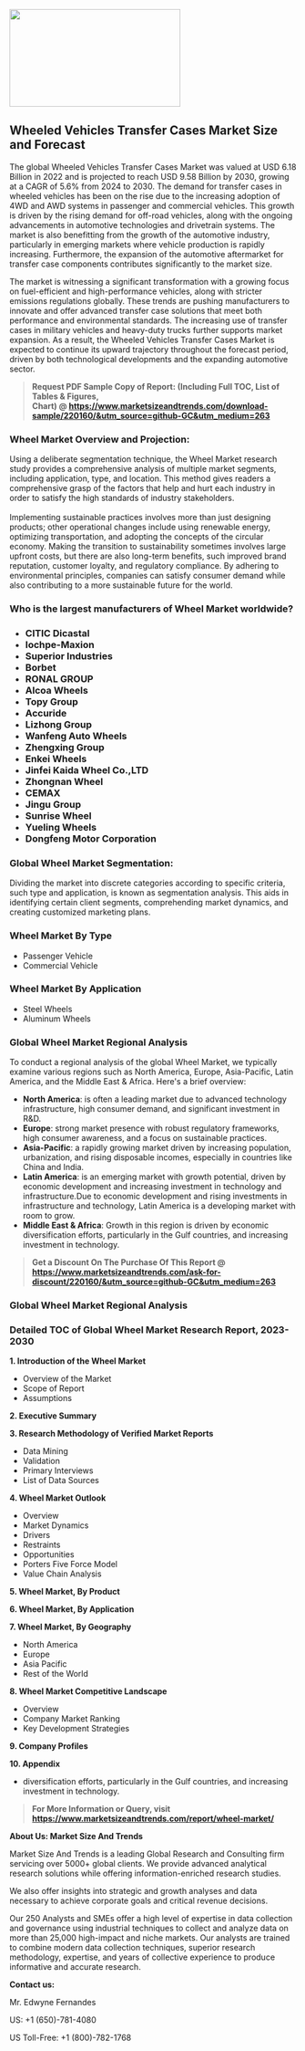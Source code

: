 <p><img class="alignnone size-medium wp-image-20088" src="https://ffe5etoiles.com/wp-content/uploads/2024/12/MST1-300x171.png" alt="" width="300" height="171" /></p><h2>Wheeled Vehicles Transfer Cases Market Size and Forecast</h2><p>The global Wheeled Vehicles Transfer Cases Market was valued at USD 6.18 Billion in 2022 and is projected to reach USD 9.58 Billion by 2030, growing at a CAGR of 5.6% from 2024 to 2030. The demand for transfer cases in wheeled vehicles has been on the rise due to the increasing adoption of 4WD and AWD systems in passenger and commercial vehicles. This growth is driven by the rising demand for off-road vehicles, along with the ongoing advancements in automotive technologies and drivetrain systems. The market is also benefitting from the growth of the automotive industry, particularly in emerging markets where vehicle production is rapidly increasing. Furthermore, the expansion of the automotive aftermarket for transfer case components contributes significantly to the market size.</p><p>The market is witnessing a significant transformation with a growing focus on fuel-efficient and high-performance vehicles, along with stricter emissions regulations globally. These trends are pushing manufacturers to innovate and offer advanced transfer case solutions that meet both performance and environmental standards. The increasing use of transfer cases in military vehicles and heavy-duty trucks further supports market expansion. As a result, the Wheeled Vehicles Transfer Cases Market is expected to continue its upward trajectory throughout the forecast period, driven by both technological developments and the expanding automotive sector.</p></p><blockquote id="" class=""><strong>Request PDF Sample Copy of Report: (Including Full TOC, List of Tables &amp; Figures, Chart)&nbsp;@&nbsp;<strong><a href="https://www.marketsizeandtrends.com/download-sample/220160/&utm_source=github-GC&utm_medium=263" target="_blank">https://www.marketsizeandtrends.com/download-sample/220160/&utm_source=github-GC&utm_medium=263</a></strong></strong></blockquote><h3 id="" class="">Wheel Market&nbsp;Overview and Projection:</h3><p id="" class="">Using a deliberate segmentation technique, the Wheel Market research study provides a comprehensive analysis of multiple market segments, including application, type, and location. This method gives readers a comprehensive grasp of the factors that help and hurt each industry in order to satisfy the high standards of industry stakeholders. <br /> <br />Implementing sustainable practices involves more than just designing products; other operational changes include using renewable energy, optimizing transportation, and adopting the concepts of the circular economy. Making the transition to sustainability sometimes involves large upfront costs, but there are also long-term benefits, such improved brand reputation, customer loyalty, and regulatory compliance. By adhering to environmental principles, companies can satisfy consumer demand while also contributing to a more sustainable future for the world.</p><h3 id="" class="">Who is the largest manufacturers of&nbsp;Wheel Market worldwide?</h3><h3 class=""><p><ul><li>CITIC Dicastal </li><li> Iochpe-Maxion </li><li> Superior Industries </li><li> Borbet </li><li> RONAL GROUP </li><li> Alcoa Wheels </li><li> Topy Group </li><li> Accuride </li><li> Lizhong Group </li><li> Wanfeng Auto Wheels </li><li> Zhengxing Group </li><li> Enkei Wheels </li><li> Jinfei Kaida Wheel Co.,LTD </li><li> Zhongnan Wheel </li><li> CEMAX </li><li> Jingu Group </li><li> Sunrise Wheel </li><li> Yueling Wheels </li><li> Dongfeng Motor Corporation</li></ul></p></h3><h3 id="" class="">Global&nbsp;Wheel Market Segmentation:</h3><p id="" class="">Dividing the market into discrete categories according to specific criteria, such type and application, is known as segmentation analysis. This aids in identifying certain client segments, comprehending market dynamics, and creating customized marketing plans.</p><h3 id="" class="">Wheel Market&nbsp;By Type</h3><p><p><ul><li>Passenger Vehicle</li><li> Commercial Vehicle</p></li></ul></p></p><h3 id="" class="">Wheel Market&nbsp;By Application</h3><p class=""><p><ul><li>Steel Wheels</li><li> Aluminum Wheels</li></ul></p></p><h3 id="" class="">Global Wheel Market Regional Analysis</h3><p id="" class="">To conduct a regional analysis of the global Wheel Market, we typically examine various regions such as North America, Europe, Asia-Pacific, Latin America, and the Middle East &amp; Africa. Here's a brief overview:</p><ul><li><strong>North America</strong>: is often a leading market due to advanced technology infrastructure, high consumer demand, and significant investment in R&amp;D.</li><li><strong>Europe</strong>: strong market presence with robust regulatory frameworks, high consumer awareness, and a focus on sustainable practices.</li><li><strong>Asia-Pacific</strong>: a rapidly growing market driven by increasing population, urbanization, and rising disposable incomes, especially in countries like China and India.</li><li><strong>Latin America</strong>: is an emerging market with growth potential, driven by economic development and increasing investment in technology and infrastructure.Due to economic development and rising investments in infrastructure and technology, Latin America is a developing market with room to grow.</li><li><strong>Middle East &amp; Africa</strong>: Growth in this region is driven by economic diversification efforts, particularly in the Gulf countries, and increasing investment in technology.</li></ul><blockquote id="" class=""><strong>Get a Discount On The Purchase Of This Report @ <strong><a href="https://www.marketsizeandtrends.com/ask-for-discount/220160/&utm_source=github-GC&utm_medium=263" target="_blank">https://www.marketsizeandtrends.com/ask-for-discount/220160/&utm_source=github-GC&utm_medium=263</a></strong></strong></blockquote><h3 id="" class="">Global Wheel Market Regional Analysis</h3><h3 id="" class="">Detailed TOC of Global Wheel Market Research Report, 2023-2030</h3><p id="" class=""><strong>1. Introduction of the Wheel Market</strong></p><ul><li>Overview of the Market</li><li>Scope of Report</li><li>Assumptions</li></ul><p id="" class=""><strong>2. Executive Summary</strong></p><p id="" class=""><strong>3. Research Methodology of Verified Market Reports</strong></p><ul><li>Data Mining</li><li>Validation</li><li>Primary Interviews</li><li>List of Data Sources</li></ul><p id="" class=""><strong>4. Wheel Market Outlook</strong></p><ul><li>Overview</li><li>Market Dynamics</li><li>Drivers</li><li>Restraints</li><li>Opportunities</li><li>Porters Five Force Model</li><li>Value Chain Analysis</li></ul><p id="" class=""><strong>5. Wheel Market, By Product</strong></p><p id="" class=""><strong>6. Wheel Market, By Application</strong></p><p id="" class=""><strong>7. Wheel Market, By Geography</strong></p><ul><li>North America</li><li>Europe</li><li>Asia Pacific</li><li>Rest of the World</li></ul><p id="" class=""><strong>8. Wheel Market Competitive Landscape</strong></p><ul><li>Overview</li><li>Company Market Ranking</li><li>Key Development Strategies</li></ul><p id="" class=""><strong>9. Company Profiles</strong></p><p id="" class=""><strong>10. Appendix</strong></p><ul><li>diversification efforts, particularly in the Gulf countries, and increasing investment in technology.</li></ul><blockquote id="" class=""><strong>For More Information or Query, visit <strong><strong><a href="https://www.marketsizeandtrends.com/report/wheel-market/" target="_blank">https://www.marketsizeandtrends.com/report/wheel-market/</a></strong></strong></strong></blockquote><p id="" class=""><strong>About Us: Market Size And Trends</strong></p><p id="" class="">Market Size And Trends is a leading Global Research and Consulting firm servicing over 5000+ global clients. We provide advanced analytical research solutions while offering information-enriched research studies.</p><p id="" class="">We also offer insights into strategic and growth analyses and data necessary to achieve corporate goals and critical revenue decisions.</p><p id="" class="">Our 250 Analysts and SMEs offer a high level of expertise in data collection and governance using industrial techniques to collect and analyze data on more than 25,000 high-impact and niche markets. Our analysts are trained to combine modern data collection techniques, superior research methodology, expertise, and years of collective experience to produce informative and accurate research.</p><p id="" class=""><strong>Contact us:</strong></p><p id="" class="">Mr. Edwyne Fernandes</p><p id="" class="">US: +1 (650)-781-4080</p><p id="" class="">US Toll-Free: +1 (800)-782-1768</p>
